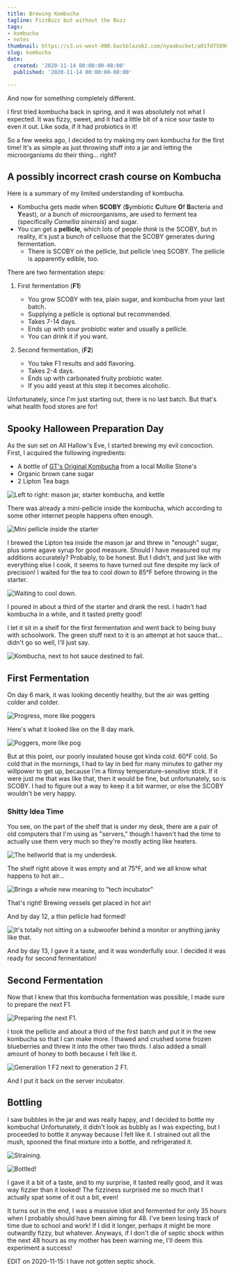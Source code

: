 ```yaml
---
title: Brewing Kombucha
tagline: FizzBuzz but without the Buzz
tags:
- kombucha
- notes
thumbnail: https://s3.us-west-000.backblazeb2.com/nyaabucket/a01fd7589087459659b6d93ac1b47e330289aa86b74a232a5fd0e3274fd2faf6/2020-10-31-thermometer.jpg
slug: kombucha
date:
  created: '2020-11-14 00:00:00-08:00'
  published: '2020-11-14 00:00:00-08:00'

---
```


And now for something completely different.

I first tried kombucha back in spring, and it was absolutely not what I
expected. It was fizzy, sweet, and it had a little bit of a nice sour taste to
even it out. Like soda, if it had probiotics in it!

So a few weeks ago, I decided to try making my own kombucha for the first time!
It's as simple as just throwing stuff into a jar and letting the microorganisms
do their thing... right?

## A possibly incorrect crash course on Kombucha

Here is a summary of my limited understanding of kombucha.

- Kombucha gets made when **SCOBY** (**S**ymbiotic **C**ulture **O**f
  **B**acteria and **Y**east), or a bunch of microorganisms, are used to ferment
  tea (specifically _Camellia sinensis_) and sugar.
- You can get a **pellicle**, which lots of people _think_ is the SCOBY, but in
  reality, it's just a bunch of celluose that the SCOBY generates during
  fermentation.
  - There is SCOBY on the pellicle, but pellicle <m>\neq</m> SCOBY. The pellicle is
    apparently edible, too.

There are two fermentation steps:

1.  First fermentation (**F1**)

    - You grow SCOBY with tea, plain sugar, and kombucha from your last batch.
    - Supplying a pellicle is optional but recommended.
    - Takes 7-14 days.
    - Ends up with sour probiotic water and usually a pellicle.
    - You can drink it if you want.

2.  Second fermentation, (**F2**)
    - You take F1 results and add flavoring.
    - Takes 2-4 days.
    - Ends up with carbonated fruity probiotic water.
    - If you add yeast at this step it becomes alcoholic.

Unfortunately, since I'm just starting out, there is no last batch. But that's
what health food stores are for!

## Spooky Halloween Preparation Day

As the sun set on All Hallow's Eve, I started brewing my evil concoction. First,
I acquired the following ingredients:

- A bottle of
  [GT's Original Kombucha](https://gtslivingfoods.com/offering/synergy-kombucha/original-enlightened/)
  from a local Mollie Stone's
- Organic brown cane sugar
- 2 Lipton Tea bags

![Left to right: mason jar, starter kombucha, and kettle](https://s3.us-west-000.backblazeb2.com/nyaabucket/f855105a7320c5033efa851f50d7b4656afce8df509323a9bd9e437c5eaa9e85/2020-10-31-starter-kombucha.jpg)

There was already a mini-pellicle inside the kombucha, which according to some
other internet people happens often enough.

![Mini pellicle inside the starter](https://s3.us-west-000.backblazeb2.com/nyaabucket/76f92d20f7638a97a5b387fe672b016e57aa34c1629aed1a04f0919236789c71/2020-10-31-starter-pellicle.jpg)

I brewed the Lipton tea inside the mason jar and threw in "enough" sugar, plus
some agave syrup for good measure. Should I have measured out my additions
accurately? Probably, to be honest. But I didn't, and just like with everything
else I cook, it seems to have turned out fine despite my lack of precision! I
waited for the tea to cool down to 85°F before throwing in the starter.

![Waiting to cool down.](https://s3.us-west-000.backblazeb2.com/nyaabucket/a01fd7589087459659b6d93ac1b47e330289aa86b74a232a5fd0e3274fd2faf6/2020-10-31-thermometer.jpg)

I poured in about a third of the starter and drank the rest. I hadn't had
kombucha in a while, and it tasted pretty good!

I let it sit in a shelf for the first fermentation and went back to being busy
with schoolwork. The green stuff next to it is an attempt at hot sauce that...
didn't go so well, I'll just say.

![Kombucha, next to hot sauce destined to fail.](https://s3.us-west-000.backblazeb2.com/nyaabucket/8460a0904fae95c3c31c321a23fe626f875fd395cd8fe723af9a1feac63b1392/2020-10-31-shelf.jpg)

## First Fermentation

On day 6 mark, it was looking decently healthy, but the air was getting colder
and colder.

![Progress, more like poggers](https://s3.us-west-000.backblazeb2.com/nyaabucket/a87f888d09100f407148e4764120ab9e9c251596627bdc6c754918c5ab63229a/2020-11-05-progress.jpg)

Here's what it looked like on the 8 day mark.

![Poggers, more like pog](https://s3.us-west-000.backblazeb2.com/nyaabucket/c735dd359a771b45c7c2c3611bb4458a080890a4b7747792310b5e6a913bf46e/2020-11-07-progress.jpg)

But at this point, our poorly insulated house got kinda cold. 60°F cold. So cold
that in the mornings, I had to lay in bed for many minutes to gather my
willpower to get up, because I'm a flimsy temperature-sensitive stick. If it
were just me that was like that, then it would be fine, but unfortunately, so is
SCOBY. I had to figure out a way to keep it a bit warmer, or else the SCOBY
wouldn't be very happy.

### Shitty Idea Time

You see, on the part of the shelf that is under my desk, there are a pair of old
computers that I'm using as "servers," though I haven't had the time to actually
use them very much so they're mostly acting like heaters.

![The hellworld that is my underdesk.](https://s3.us-west-000.backblazeb2.com/nyaabucket/5e12244e2fcb53d3a5cea68ffe65ddc69de2ac8f5f8ce31d6b2362f3a9be746c/server-shelf.jpg)

The shelf right above it was empty and at 75°F, and we all know what happens to
hot air...

![Brings a whole new meaning to "tech incubator"](https://s3.us-west-000.backblazeb2.com/nyaabucket/aef25b91b3e04a45452d8331485d0e09714cb0dc23d2c163c37361316858b8c0/incubator.jpg)

That's right! Brewing vessels get placed in hot air!

And by day 12, a thin pellicle had formed!

![It's totally not sitting on a subwoofer behind a monitor or anything janky like that.](https://s3.us-west-000.backblazeb2.com/nyaabucket/33fb543e7d3ce69b95c89bdee3bc2e5f4c583cceaf2ee3a7dab28bfbace56fde/2020-11-11-progress.jpg)

And by day 13, I gave it a taste, and it was wonderfully sour. I decided it was
ready for second fermentation!

## Second Fermentation

Now that I knew that this kombucha fermentation was possible, I made sure to
prepare the next F1.

![Preparing the next F1.](https://s3.us-west-000.backblazeb2.com/nyaabucket/d1cc77e18b36fff73c27dd3690f951633934cb045f8ce71ef0405861713df82b/2020-11-12-nextbatch.jpg)

I took the pellicle and about a third of the first batch and put it in the new
kombucha so that I can make more. I thawed and crushed some frozen blueberries
and threw it into the other two thirds. I also added a small amount of honey to
both because I felt like it.

![Generation 1 F2 next to generation 2 F1.](https://s3.us-west-000.backblazeb2.com/nyaabucket/87760b1edb0d6b22516bb0f46ffc5e54d3a8e07f9d875ec7354764709549bd0f/2020-11-12-nextbatch2.jpg)

And I put it back on the server incubator.

## Bottling

I saw bubbles in the jar and was really happy, and I decided to bottle my
kombucha! Unfortunately, it didn't look as bubbly as I was expecting, but I
proceeded to bottle it anyway because I felt like it. I strained out all the
mush, spooned the final mixture into a bottle, and refrigerated it.

![Straining.](https://s3.us-west-000.backblazeb2.com/nyaabucket/558e2ac229ec6f6f3a4a7615fc6bbc80fc2d597063f840f209dad772962b1fca/2020-11-14-straining.jpg)

![Bottled!](https://s3.us-west-000.backblazeb2.com/nyaabucket/e4054bf1eeb250e67a0e290d6ec361fa65d1e912c07896d8136fe6e409ebc43b/2020-11-14-bottle.jpg)

I gave it a bit of a taste, and to my surprise, it tasted really good, and it
was way fizzier than it looked! The fizziness surprised me so much that I
actually spat some of it out a bit, even!

It turns out in the end, I was a massive idiot and fermented for only 35 hours
when I probably should have been aiming for 48. I've been losing track of time
due to school and work! If I did it longer, perhaps it might be more outwardly
fizzy, but whatever. Anyways, if I don't die of septic shock within the next 48
hours as my mother has been warning me, I'll deem this experiment a success!

EDIT on 2020-11-15: I have not gotten septic shock.